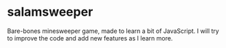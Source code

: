 # salamsweeper
Bare-bones minesweeper game, made to learn a bit of JavaScript. I will try to improve the code and add new features as I learn more.
